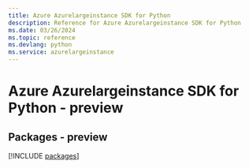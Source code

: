 ```yaml
---
title: Azure Azurelargeinstance SDK for Python
description: Reference for Azure Azurelargeinstance SDK for Python
ms.date: 03/26/2024
ms.topic: reference
ms.devlang: python
ms.service: azurelargeinstance
---
```

# Azure Azurelargeinstance SDK for Python - preview
## Packages - preview
[!INCLUDE [packages](azurelargeinstance-index.md)]